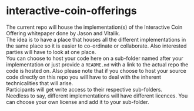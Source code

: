 # interactive-coin-offerings
The current repo will house the implementation(s) of the Interactive Coin Offering whitepaper done by Jason and Vitalik.<br/>
The idea is to have a place that houses all the different implementations in the same place so it is easier to co-ordinate or collaborate. Also interested parties will have to look at one place.<br/>
You can choose to host your code here on a sub-folder named after your implementation or just provide a `README.md` with a link to the actual repo the code is hosted on. Also please note that if you choose to host your source code directly on this repo you will have to deal with the inherent technicalities that will arise.<br/>
Participants will get write access to their respective sub-folders.<br/>
Needless to say, different implementations will have different licences. You can choose your own license and add it to your sub-folder.<br/>

